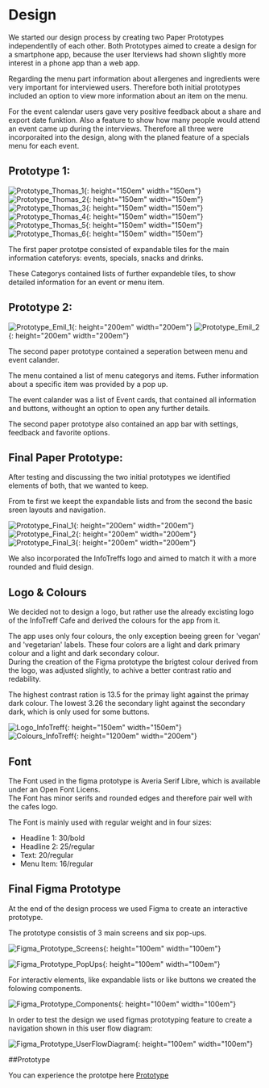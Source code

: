 # Design

We started our design process by creating two Paper Prototypes independentlly of each other.
Both Prototypes aimed to create a design for a smartphone app, because the user Iterviews had shown slightly more interest in a phone app than a web app.

Regarding the menu part information about allergenes and ingredients were very important for interviewed users. Therefore both initial prototypes included an option to view more information about an item on the menu.

For the event calendar users gave very positive feedback about a share and export date funktion. Also a feature to show how many people would attend an event came up during the interviews.
Therefore all three were incorporaited into the design, along with the planed feature of a specials menu for each event.
 
## Prototype 1:  

![Prototype_Thomas_1](../PaperPrototypes/design_thomas1.jpg){: height="150em" width="150em"}
![Prototype_Thomas_2](../PaperPrototypes/design_thomas2.jpg){: height="150em" width="150em"}
![Prototype_Thomas_3](../PaperPrototypes/design_thomas3.jpg){: height="150em" width="150em"}  
![Prototype_Thomas_4](../PaperPrototypes/design_thomas4.jpg){: height="150em" width="150em"}
![Prototype_Thomas_5](../PaperPrototypes/design_thomas5.jpg){: height="150em" width="150em"}
![Prototype_Thomas_6](../PaperPrototypes/design_thomas6.jpg){: height="150em" width="150em"}  

The first paper prototpe consisted of expandable tiles for the main information cateforys: events, specials, snacks and drinks.

These Categorys contained lists of further expandeble tiles, to show detailed information for an event or menu item.

## Prototype 2:  

![Prototype_Emil_1](../PaperPrototypes/design_emil1.jpg){: height="200em" width="200em"}
![Prototype_Emil_2](../PaperPrototypes/design_emil2.jpg){: height="200em" width="200em"}  

The second paper prototype contained a seperation between menu and event calander.

The menu contained a list of menu categorys and items. Futher information about a specific item was provided by a pop up.

The event calander was a list of Event cards, that contained all information and buttons, withought an option to open any further details.

The second paper prototype also contained an app bar with settings, feedback and favorite options.
  
## Final Paper Prototype:  

After testing and discussing the two initial prototypes we identified elements of both, that we wanted to keep.

From te first we keept the expandable lists and from the second the basic sreen layouts and navigation.

![Prototype_Final_1](../PaperPrototypes/FinalPaperPrototype1.jpg){: height="200em" width="200em"}
![Prototype_Final_2](../PaperPrototypes/FinalPaperPrototype2.jpg){: height="200em" width="200em"}
![Prototype_Final_3](../PaperPrototypes/FinalPaperPrototype3.jpg){: height="200em" width="200em"}  

We also incorporated the InfoTreffs logo and aimed to match it with a more rounded and fluid design.

## Logo & Colours

We decided not to design a logo, but rather use the already excisting logo of the InfoTreff Cafe and derived the colours for the app from it.

The app uses only four colours, the only exception beeing green for 'vegan' and 'vegetarian' labels. These four colors are a light and dark primary colour and a light and dark secondary colour.  
During the creation of the Figma prototype the brigtest colour derived from the logo, was adjusted slightly, to achive a better contrast ratio and redability.

The highest contrast ration is 13.5 for the primay light against the primay dark colour.
The lowest 3.26 the secondary light against the secondary dark, which is only used for some buttons.

![Logo_InfoTreff](../PaperPrototypes/logoInfoTreff.png){: height="150em" width="150em"}  
![Colours_InfoTreff](../PaperPrototypes/Farben_Infotreff_app.png){: height="1200em" width="200em"}  

## Font  
The Font used in the figma prototype is Averia Serif Libre, which is available under an Open Font Licens.  
The Font has minor serifs and rounded edges and therefore pair well with the cafes logo.  

The Font is mainly used with regular weight and in four sizes:  
- Headline 1: 30/bold
- Headline 2: 25/regular
- Text: 20/regular
- Menu Item: 16/regular

## Final Figma Prototype

At the end of the design process we used Figma to create an interactive prototype.

The prototype consistis of 3 main screens and six pop-ups.

![Figma_Prototype_Screens](../FigmaPrototype/Prototype_MainScreens.png){: height="100em" width="100em"}  

![Figma_Prototype_PopUps](../FigmaPrototype/Prototype_PopUps.png){: height="100em" width="100em"}  

For interactiv elements, like expandable lists or like buttons we created the folowing components.

![Figma_Prototype_Components](../FigmaPrototype/Prototype_Componenten.png){: height="100em" width="100em"}  

In order to test the design we used figmas prototyping feature to create a navigation shown in this user flow diagram:

![Figma_Prototype_UserFlowDiagram](../FigmaPrototype/UserFlowDiagram.png){: height="100em" width="100em"}  


##Prototype 

You can experience the prototpe here [Prototype](https://www.figma.com/proto/jiCQyxJfKdGPFxwAN9XFMU/InfoTreffApp_Emil?node-id=3-7&scaling=scale-down&page-id=0%3A1&starting-point-node-id=1%3A2)
